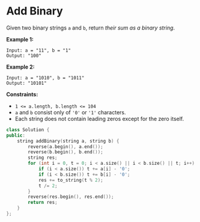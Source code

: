# Add Binary

Given two binary strings `a` and `b`, return *their sum as a binary string*.

 

**Example 1:**

```
Input: a = "11", b = "1"
Output: "100"
```

**Example 2:**

```
Input: a = "1010", b = "1011"
Output: "10101"
```

 

**Constraints:**

- `1 <= a.length, b.length <= 104`
- `a` and `b` consist only of `'0'` or `'1'` characters.
- Each string does not contain leading zeros except for the zero itself.

```c++
class Solution {
public:
    string addBinary(string a, string b) {
        reverse(a.begin(), a.end());
        reverse(b.begin(), b.end());
        string res;
        for (int i = 0, t = 0; i < a.size() || i < b.size() || t; i++) {
            if (i < a.size()) t += a[i] - '0';
            if (i < b.size()) t += b[i] - '0';
            res += to_string(t % 2);
            t /= 2;
        }
        reverse(res.begin(), res.end());
        return res;
    }
};
```

